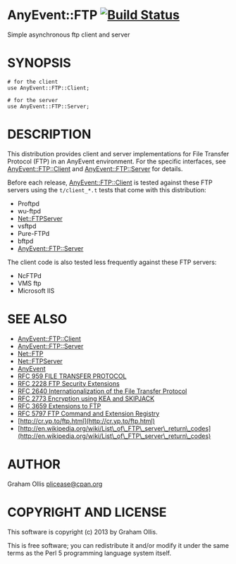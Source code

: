# AnyEvent::FTP [![Build Status](https://secure.travis-ci.org/plicease/AnyEvent-FTP.png)](http://travis-ci.org/plicease/AnyEvent-FTP)

Simple asynchronous ftp client and server

# SYNOPSIS

    # for the client
    use AnyEvent::FTP::Client;
    
    # for the server
    use AnyEvent::FTP::Server;

# DESCRIPTION

This distribution provides client and server implementations for 
File Transfer Protocol (FTP) in an AnyEvent environment.  For the
specific interfaces, see [AnyEvent::FTP::Client](http://search.cpan.org/perldoc?AnyEvent::FTP::Client) and [AnyEvent::FTP::Server](http://search.cpan.org/perldoc?AnyEvent::FTP::Server)
for details.

Before each release, [AnyEvent::FTP::Client](http://search.cpan.org/perldoc?AnyEvent::FTP::Client) is tested against these FTP servers
using the `t/client_*.t` tests that come with this distribution:

- Proftpd
- wu-ftpd
- [Net::FTPServer](http://search.cpan.org/perldoc?Net::FTPServer)
- vsftpd
- Pure-FTPd
- bftpd
- [AnyEvent::FTP::Server](http://search.cpan.org/perldoc?AnyEvent::FTP::Server)

The client code is also tested less frequently against these FTP servers:

- NcFTPd
- VMS ftp
- Microsoft IIS

# SEE ALSO

- [AnyEvent::FTP::Client](http://search.cpan.org/perldoc?AnyEvent::FTP::Client)
- [AnyEvent::FTP::Server](http://search.cpan.org/perldoc?AnyEvent::FTP::Server)
- [Net::FTP](http://search.cpan.org/perldoc?Net::FTP)
- [Net::FTPServer](http://search.cpan.org/perldoc?Net::FTPServer)
- [AnyEvent](http://search.cpan.org/perldoc?AnyEvent)
- [RFC 959 FILE TRANSFER PROTOCOL](http://tools.ietf.org/html/rfc959)
- [RFC 2228 FTP Security Extensions](http://tools.ietf.org/html/rfc2228)
- [RFC 2640 Internationalization of the File Transfer Protocol](http://tools.ietf.org/html/rfc2640)
- [RFC 2773 Encryption using KEA and SKIPJACK](http://tools.ietf.org/html/rfc2773)
- [RFC 3659 Extensions to FTP](http://tools.ietf.org/html/rfc3659)
- [RFC 5797 FTP Command and Extension Registry](http://tools.ietf.org/html/rfc5797)
- [http://cr.yp.to/ftp.html](http://cr.yp.to/ftp.html)
- [http://en.wikipedia.org/wiki/List\_of\_FTP\_server\_return\_codes](http://en.wikipedia.org/wiki/List\_of\_FTP\_server\_return\_codes)

# AUTHOR

Graham Ollis <plicease@cpan.org>

# COPYRIGHT AND LICENSE

This software is copyright (c) 2013 by Graham Ollis.

This is free software; you can redistribute it and/or modify it under
the same terms as the Perl 5 programming language system itself.
